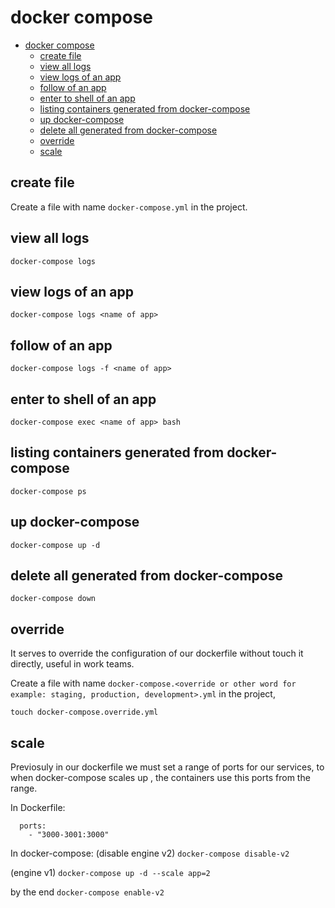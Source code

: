 # docker compose

- [docker compose](#docker-compose)
  - [create file](#create-file)
  - [view all logs](#view-all-logs)
  - [view logs of an app](#view-logs-of-an-app)
  - [follow of an app](#follow-of-an-app)
  - [enter to shell of an app](#enter-to-shell-of-an-app)
  - [listing containers generated from docker-compose](#listing-containers-generated-from-docker-compose)
  - [up docker-compose](#up-docker-compose)
  - [delete all generated from docker-compose](#delete-all-generated-from-docker-compose)
  - [override](#override)
  - [scale](#scale)

## create file
Create a file with name ```docker-compose.yml``` in the project.

## view all logs
```docker-compose logs```

## view logs of an app
```docker-compose logs <name of app>```

## follow of an app
```docker-compose logs -f <name of app>```

## enter to shell of an app
```docker-compose exec <name of app> bash```

## listing containers generated from docker-compose
```docker-compose ps```

## up docker-compose
```docker-compose up -d```

## delete all generated from docker-compose
```docker-compose down```

## override
It serves to override the configuration of our dockerfile without touch it directly, useful in work teams.

Create a file with name ```docker-compose.<override or other word for example: staging, production, development>.yml``` in the project, 

```touch docker-compose.override.yml```

## scale
Previosuly in our dockerfile we must set a range of ports for our services, to when docker-compose scales up , the containers use this ports from the range.

In Dockerfile:
```
  ports:
    - "3000-3001:3000"
```

In docker-compose:
(disable engine v2)
```docker-compose disable-v2```

(engine v1)
```docker-compose up -d --scale app=2```

by the end
```docker-compose enable-v2```




